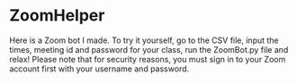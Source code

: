 # ZoomHelper
Here is a Zoom bot I made. To try it yourself, go to the CSV file, input the times, meeting id and password for your class, run the ZoomBot.py file and relax! Please note that for security reasons, you must sign in to your Zoom account first with your username and password.
